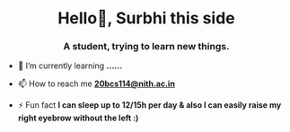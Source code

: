  

<!--
**ssurbhi09/ssurbhi09** is a ✨ _special_ ✨ repository because its `README.md` (this file) appears on your GitHub profile.

Here are some ideas to get you started:

-
-🔭 I’m currently working on my skills.
- 🌱 I’m currently learning cpp
- 👯 I’m looking to collaborate on ...
- 🤔 I’m looking for help with ...
- 💬 Ask me about GitHub HTML & css
- 📫 How to reach me: ...
- 😄 Pronouns: ...
- ⚡ Fun fact: ...
-->
<h1 align="center">Hello👋, Surbhi this side</h1>
<h3 align="center">A student, trying to learn new things.</h3>


- 🌱 I’m currently learning **......**

- 📫 How to reach me **20bcs114@nith.ac.in**

- ⚡ Fun fact **I can sleep up to 12/15h per day & also  I can easily raise my right eyebrow without the left  :)**

